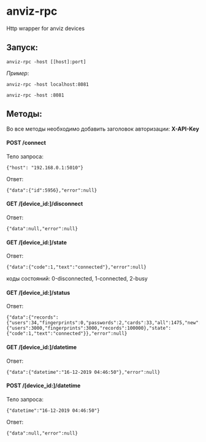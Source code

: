 # anviz-rpc
Http wrapper for anviz devices

## Запуск: 

    anviz-rpc -host [[host]:port]

*Пример*: 

    anviz-rpc -host localhost:8081

    anviz-rpc -host :8081

## Методы:
  Во все методы необходимо добавить заголовок авторизации: **X-API-Key** 
  
  #### POST /connect
Тело запроса: 
        
    {"host": "192.168.0.1:5010"}
    
Ответ:

    {"data":{"id":5956},"error":null} 
    
  #### GET /[device_id:]/disconnect
Ответ:
  
    {"data":null,"error":null}

  #### GET /[device_id:]/state
Ответ:
  
    {"data":{"code":1,"text":"connected"},"error":null}
коды состояний: 0-disconnected, 1-connected, 2-busy

  #### GET /[device_id:]/status
Ответ:

    {"data":{"records":{"users":34,"fingerprints":0,"passwords":2,"cards":33,"all":1475,"new":0},"capacity":{"users":3000,"fingerprints":3000,"records":100000},"state":{"code":1,"text":"connected"}},"error":null}
    
  #### GET /[device_id:]/datetime
Ответ:

    {"data":{"datetime":"16-12-2019 04:46:50"},"error":null}
   
  #### POST /[device_id:]/datetime
Тело запроса: 

    {"datetime":"16-12-2019 04:46:50"}
Ответ:
     
    {"data":null,"error":null}
    
